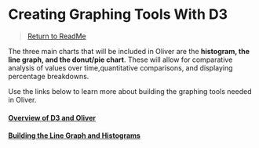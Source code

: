 # Creating Graphing Tools With D3
> [Return to ReadMe](../../README.md)

The three main charts that will be included in Oliver are the **histogram, the line graph, and the donut/pie chart**. These will allow for comparative analysis of values over time,quantitative comparisons, and displaying percentage breakdowns.

Use the links below to learn more about building the graphing tools needed in Oliver.

#### [Overview of D3 and Oliver](./D3.md)
#### [Building the Line Graph and Histograms](./lineGraph-Histogram.md)